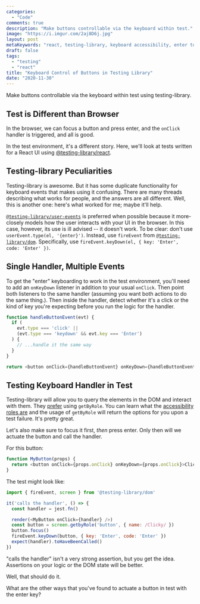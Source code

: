 ```yaml
---
categories:
  - "Code"
comments: true
description: "Make buttons controllable via the keyboard within test."
image: "https://i.imgur.com/2aj8D6j.jpg"
layout: post
metaKeywords: "react, testing-library, keyboard accessibility, enter to click button"
draft: false
tags:
  - "testing"
  - "react"
title: "Keyboard Control of Buttons in Testing Library"
date: "2020-11-30"
---
```


Make buttons controllable via the keyboard within test using testing-library.

<!--more-->

## Test is Different than Browser

In the browser, we can focus a button and press enter, and the `onClick` handler is triggered, and all is good.  

In the test environment, it's a different story.  Here, we'll look at tests written for a React UI using [@testing-library/react](https://testing-library.com/docs/react-testing-library/intro/).

## Testing-library Peculiarities

Testing-library is awesome. But it has some duplicate functionality for keyboard events that makes using it confusing. There are many threads describing what works for people, and the answers are all different.  Well, this is another one: here's what worked for me; maybe it'll help.

[`@testing-library/user-events`](https://github.com/testing-library/user-event) is preferred when possible because it more-closely models how the user interacts with your UI in the browser. In this case, however, its use is ill advised -- it doesn't work. To be clear: don't use `userEvent.type(el, '{enter}')`. Instead, use `fireEvent` from [`@testing-library/dom`](https://github.com/testing-library/dom-testing-library). Specifically, use `fireEvent.keyDown(el, { key: 'Enter', code: 'Enter' })`.

## Single Handler, Multiple Events

To get the "enter" keyboarding to work in the test environment, you'll need to add an `onKeyDown` listener in addition to your usual `onClick`. Then point both listeners to the same handler (assuming you want both actions to do the same thing.). Then inside the handler, detect whether it's a click or the kind of key you're expecting before you run the logic for the handler.

```js
function handleButtonEvent(evt) {
  if (
    evt.type === 'click' || 
    (evt.type === 'keydown' && evt.key === 'Enter')
  ) {
    // ...handle it the same way
  }
}

return <button onClick={handleButtonEvent} onKeyDown={handleButtonEvent}>Clicky</button>
```

## Testing Keyboard Handler in Test

Testing-library will allow you to query the elements in the DOM and interact with them. They [prefer](https://testing-library.com/docs/guide-which-query/) using `getByRole`.
You can learn what the [accessibility roles are](https://developer.mozilla.org/en-US/docs/Web/Accessibility/ARIA/ARIA_Techniques#Roles) and the usage of `getByRole` will return the options for you upon a test failure.  It's pretty great.

Let's also make sure to focus it first, *then* press enter. Only then will we actuate the button and call the handler.

For this button:

```javascript
function MyButton(props) {
  return <button onClick={props.onClick} onKeyDown={props.onClick}>Clicky</button>
}
```

The test might look like:

```javascript
import { fireEvent, screen } from '@testing-library/dom'

it('calls the handler', () => {
  const handler = jest.fn()

  render(<MyButton onClick={handler} />)
  const button = screen.getbyRole('button', { name: /Clicky/ })
  button.focus()
  fireEvent.keyDown(button, { key: 'Enter', code: 'Enter' })
  expect(handler).toHaveBeenCalled()
})
```

"calls the handler" isn't a very strong assertion, but you get the idea. Assertions on your logic or the DOM state will be better.

Well, that should do it. 

What are the other ways that you've found to actuate a button in test with the enter key?
